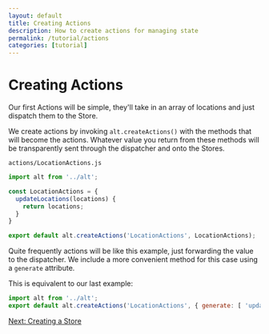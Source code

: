 ```yaml
---
layout: default
title: Creating Actions
description: How to create actions for managing state
permalink: /tutorial/actions
categories: [tutorial]
---
```


# Creating Actions

Our first Actions will be simple, they'll take in an array of locations and just dispatch them to the Store.

We create actions by invoking `alt.createActions()` with the methods that will become the actions. Whatever 
value you return from these methods will be transparently sent through the dispatcher and onto the Stores. 

`actions/LocationActions.js`

```js
import alt from '../alt';

const LocationActions = {
  updateLocations(locations) {
    return locations;
  }
}

export default alt.createActions('LocationActions', LocationActions);
```

Quite frequently actions will be like this example, just forwarding the value to the dispatcher. 
We include a more convenient method for this case using a `generate` attribute. 

This is equivalent to our last example:

```js
import alt from '../alt';
export default alt.createActions('LocationActions', { generate: [ 'updateLocations' ] });
```

<div class="form-actions">
  <a class="btn btn-primary" href="./stores">Next: Creating a Store</a>
</div>